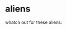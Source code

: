 <!doctype html>

<html lang="en">

<head>
<title>Aliens</title>
<link rel="stylesheet" href="style.css">
</head>

<body>

<h1>aliens</h1>
<P>whatch out for these aliens:</p>

<script src="js/scripts.js"></script>

</body>
</html>

